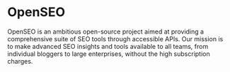 # OpenSEO
OpenSEO is an ambitious open-source project aimed at providing a comprehensive suite of SEO tools through accessible APIs. Our mission is to make advanced SEO insights and tools available to all teams, from individual bloggers to large enterprises, without the high subscription charges.
